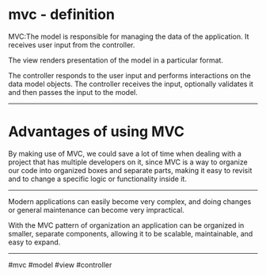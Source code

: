 # mvc - definition
MVC:The model is responsible for managing the data of the application. It receives user input from the controller.

The view renders presentation of the model in a particular format.

The controller responds to the user input and performs interactions on the data model objects. The controller receives the input, optionally validates it and then passes the input to the model.
***
# Advantages of using MVC

By making use of MVC, we could save a lot of time when dealing with a project that has multiple developers on it, since MVC is a way to organize our code into organized boxes and separate parts, making it easy to revisit and to change a specific logic or functionality inside it.
***
Modern applications can easily become very complex, and doing changes or general maintenance can become very impractical.

With the MVC pattern of organization an application can be organized in smaller, separate components, allowing it to be scalable, maintainable, and easy to expand.
***


#mvc #model #view #controller 